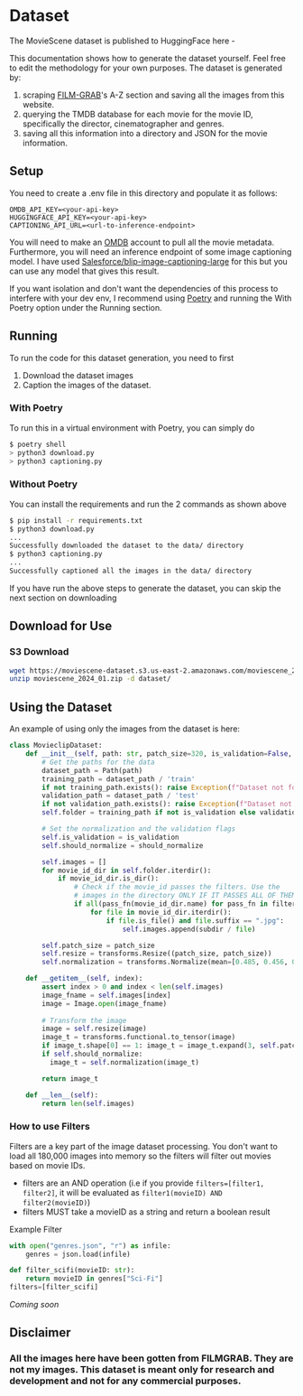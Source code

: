 # Dataset

The MovieScene dataset is published to HuggingFace here -  

This documentation shows how to generate the dataset yourself. Feel free to edit the methodology for your own purposes.
The dataset is generated by:

1. scraping [FILM-GRAB](https://film-grab.com/)'s A-Z section and saving all the images from this website.
2. querying the TMDB database for each movie for the movie ID, specifically the director, cinematographer and genres.
3. saving all this information into a directory and JSON for the movie information.

## Setup

You need to create a .env file in this directory and populate it as follows:

```env
OMDB_API_KEY=<your-api-key>
HUGGINGFACE_API_KEY=<your-api-key>
CAPTIONING_API_URL=<url-to-inference-endpoint>
```

You will need to make an [OMDB](https://www.omdbapi.com/) account to pull all the movie metadata. Furthermore, you will need an inference endpoint of some image captioning model. I have used [Salesforce/blip-image-captioning-large](https://huggingface.co/Salesforce/blip-image-captioning-large) for this but you can use any model that gives this result.

If you want isolation and don't want the dependencies of this process to interfere with your dev env, I recommend using [Poetry](https://python-poetry.org/docs/basic-usage/) and running the With Poetry option under the Running section.

## Running

To run the code for this dataset generation, you need to first

1. Download the dataset images
2. Caption the images of the dataset.

### With Poetry

To run this in a virtual environment with Poetry, you can simply do 

```bash
$ poetry shell
> python3 download.py
> python3 captioning.py
```

### Without Poetry

You can install the requirements and run the 2 commands as shown above

```bash
$ pip install -r requirements.txt
$ python3 download.py
...
Successfully downloaded the dataset to the data/ directory
$ python3 captioning.py
...
Successfully captioned all the images in the data/ directory
```

If you have run the above steps to generate the dataset, you can skip the next section on downloading

## Download for Use

### S3 Download

```bash
wget https://moviescene-dataset.s3.us-east-2.amazonaws.com/moviescene_2024_01.zip
unzip moviescene_2024_01.zip -d dataset/
```

## Using the Dataset

An example of using only the images from the dataset is here:

```python
class MovieclipDataset: 
    def __init__(self, path: str, patch_size=320, is_validation=False, should_normalize=True, filters: list):
        # Get the paths for the data
        dataset_path = Path(path)
        training_path = dataset_path / 'train'
        if not training_path.exists(): raise Exception(f"Dataset not found at {training_path}")
        validation_path = dataset_path / 'test'
        if not validation_path.exists(): raise Exception(f"Dataset not found at {validation_path}")
        self.folder = training_path if not is_validation else validation_path

        # Set the normalization and the validation flags
        self.is_validation = is_validation
        self.should_normalize = should_normalize

        self.images = []
        for movie_id_dir in self.folder.iterdir():
            if movie_id_dir.is_dir():
                # Check if the movie_id passes the filters. Use the 
                # images in the directory ONLY IF IT PASSES ALL OF THEM.
                if all(pass_fn(movie_id_dir.name) for pass_fn in filters):
                    for file in movie_id_dir.iterdir():
                        if file.is_file() and file.suffix == ".jpg":
                            self.images.append(subdir / file)

        self.patch_size = patch_size
        self.resize = transforms.Resize((patch_size, patch_size))
        self.normalization = transforms.Normalize(mean=[0.485, 0.456, 0.406], std=[0.229, 0.224, 0.225])

    def __getitem__(self, index):
        assert index > 0 and index < len(self.images)
        image_fname = self.images[index]
        image = Image.open(image_fname)
        
        # Transform the image
        image = self.resize(image)
        image_t = transforms.functional.to_tensor(image)
        if image_t.shape[0] == 1: image_t = image_t.expand(3, self.patch_size, self.patch_size)
        if self.should_normalize:
          image_t = self.normalization(image_t)

        return image_t

    def __len__(self):
        return len(self.images)
```

### How to use Filters

Filters are a key part of the image dataset processing. You don't want to load all 180,000 images into memory so the filters will filter out movies based on movie IDs.

- filters are an AND operation (i.e if you provide `filters=[filter1, filter2]`, it will be evaluated as `filter1(movieID) AND filter2(movieID)`)
- filters MUST take a movieID as a string and return a boolean result

Example Filter

```python
with open("genres.json", "r") as infile:
    genres = json.load(infile)

def filter_scifi(movieID: str):
    return movieID in genres["Sci-Fi"]
filters=[filter_scifi]
```

_Coming soon_

## Disclaimer

### All the images here have been gotten from FILMGRAB. They are not my images. This dataset is meant only for research and development and not for any commercial purposes.
